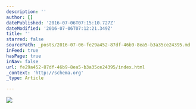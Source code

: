 ```yaml
---
description: ''
author: []
datePublished: '2016-07-06T07:15:10.727Z'
dateModified: '2016-07-06T07:12:21.349Z'
title: ''
starred: false
sourcePath: _posts/2016-07-06-fe29a452-87df-46b9-8ea5-b3a35ce24395.md
inFeed: true
hasPage: true
inNav: false
url: fe29a452-87df-46b9-8ea5-b3a35ce24395/index.html
_context: 'http://schema.org'
_type: Article

---
```

![](https://the-grid-user-content.s3-us-west-2.amazonaws.com/2d3695ba-92b1-485b-85d0-fac2d0e722e2.jpg)